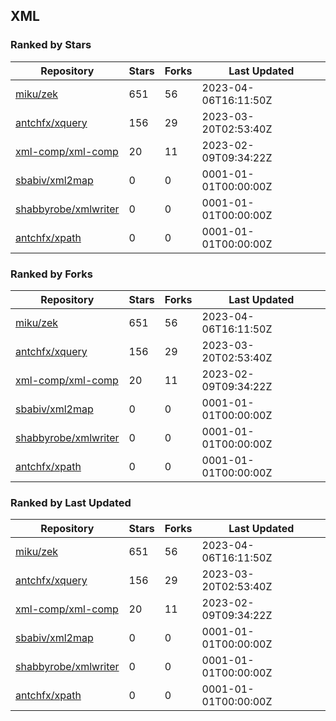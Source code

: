 ## XML

### Ranked by Stars

| Repository | Stars | Forks | Last Updated |
|------------|-------|-------|--------------|
| [miku/zek](https://github.com/miku/zek) | 651 | 56 | 2023-04-06T16:11:50Z |
| [antchfx/xquery](https://github.com/antchfx/xquery) | 156 | 29 | 2023-03-20T02:53:40Z |
| [xml-comp/xml-comp](https://github.com/xml-comp/xml-comp) | 20 | 11 | 2023-02-09T09:34:22Z |
| [sbabiv/xml2map](https://github.com/sbabiv/xml2map) | 0 | 0 | 0001-01-01T00:00:00Z |
| [shabbyrobe/xmlwriter](https://github.com/shabbyrobe/xmlwriter) | 0 | 0 | 0001-01-01T00:00:00Z |
| [antchfx/xpath](https://github.com/antchfx/xpath) | 0 | 0 | 0001-01-01T00:00:00Z |

### Ranked by Forks

| Repository | Stars | Forks | Last Updated |
|------------|-------|-------|--------------|
| [miku/zek](https://github.com/miku/zek) | 651 | 56 | 2023-04-06T16:11:50Z |
| [antchfx/xquery](https://github.com/antchfx/xquery) | 156 | 29 | 2023-03-20T02:53:40Z |
| [xml-comp/xml-comp](https://github.com/xml-comp/xml-comp) | 20 | 11 | 2023-02-09T09:34:22Z |
| [sbabiv/xml2map](https://github.com/sbabiv/xml2map) | 0 | 0 | 0001-01-01T00:00:00Z |
| [shabbyrobe/xmlwriter](https://github.com/shabbyrobe/xmlwriter) | 0 | 0 | 0001-01-01T00:00:00Z |
| [antchfx/xpath](https://github.com/antchfx/xpath) | 0 | 0 | 0001-01-01T00:00:00Z |

### Ranked by Last Updated

| Repository | Stars | Forks | Last Updated |
|------------|-------|-------|--------------|
| [miku/zek](https://github.com/miku/zek) | 651 | 56 | 2023-04-06T16:11:50Z |
| [antchfx/xquery](https://github.com/antchfx/xquery) | 156 | 29 | 2023-03-20T02:53:40Z |
| [xml-comp/xml-comp](https://github.com/xml-comp/xml-comp) | 20 | 11 | 2023-02-09T09:34:22Z |
| [sbabiv/xml2map](https://github.com/sbabiv/xml2map) | 0 | 0 | 0001-01-01T00:00:00Z |
| [shabbyrobe/xmlwriter](https://github.com/shabbyrobe/xmlwriter) | 0 | 0 | 0001-01-01T00:00:00Z |
| [antchfx/xpath](https://github.com/antchfx/xpath) | 0 | 0 | 0001-01-01T00:00:00Z |

